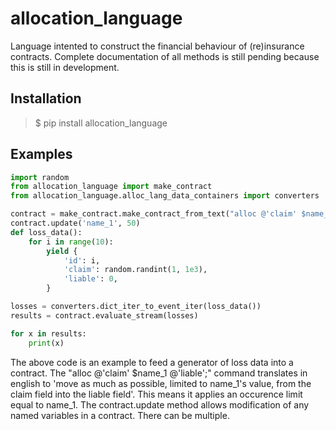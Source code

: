 # allocation_language
Language intented to construct the financial behaviour of (re)insurance contracts. 
Complete documentation of all methods is still pending because this is still in development.

## Installation

> $ pip install allocation_language

## Examples

``` python
import random
from allocation_language import make_contract
from allocation_language.alloc_lang_data_containers import converters

contract = make_contract.make_contract_from_text("alloc @'claim' $name_1 @'liable';")
contract.update('name_1', 50)
def loss_data():
    for i in range(10):
        yield {
            'id': i,
            'claim': random.randint(1, 1e3),
            'liable': 0,
        }

losses = converters.dict_iter_to_event_iter(loss_data())
results = contract.evaluate_stream(losses)

for x in results:
    print(x)
```
The above code is an example to feed a generator of loss data into a contract. 
The "alloc @'claim' $name_1 @'liable';" command translates in english to 'move as much as possible, limited to name_1's value, from the claim field into the liable field'.
This means it applies an occurence limit equal to name_1.
The contract.update method allows modification of any named variables in a contract. There can be multiple. 
